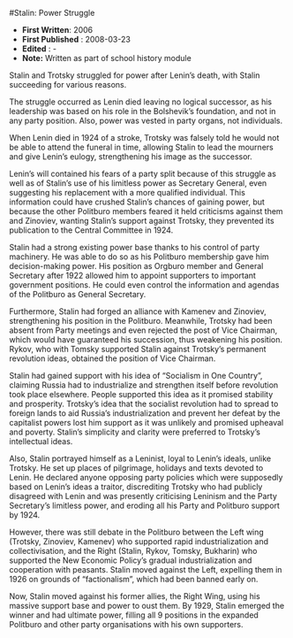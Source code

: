 #Stalin: Power Struggle

* **First Written**: 2006
* **First Published** : 2008-03-23
* **Edited** : -
* **Note:** Written as part of school history module
	
Stalin and Trotsky struggled for power after Lenin’s death, with Stalin succeeding for various reasons.

The struggle occurred as Lenin died leaving no logical successor, as his leadership was based on his role in the Bolshevik’s foundation, and not in any party position. Also, power was vested in party organs, not individuals.

When Lenin died in 1924 of a stroke, Trotsky was falsely told he would not be able to attend the funeral in time, allowing Stalin to lead the mourners and give Lenin’s eulogy, strengthening his image as the successor.

Lenin’s will contained his fears of a party split because of this struggle as well as of Stalin’s use of his limitless power as Secretary General, even suggesting his replacement with a more qualified individual. This information could have crushed Stalin’s chances of gaining power, but because the other Politburo members feared it held criticisms against them and Zinoviev, wanting Stalin’s support against Trotsky, they prevented its publication to the Central Committee in 1924.

Stalin had a strong existing power base thanks to his control of party machinery. He was able to do so as his Politburo membership gave him decision-making power. His position as Orgburo member and General Secretary after 1922 allowed him to appoint supporters to important government positions. He could even control the information and agendas of the Politburo as General Secretary.

Furthermore, Stalin had forged an alliance with Kamenev and Zinoviev, strengthening his position in the Politburo. Meanwhile, Trotsky had been absent from Party meetings and even rejected the post of Vice Chairman, which would have guaranteed his succession, thus weakening his position.  Rykov, who with Tomsky supported Stalin against Trotsky’s permanent revolution ideas, obtained the position of Vice Chairman.

Stalin had gained support with his idea of “Socialism in One Country”, claiming Russia had to industrialize and strengthen itself before revolution took place elsewhere. People supported this idea as it promised stability and prosperity. Trotsky’s idea that the socialist revolution had to spread to foreign lands to aid Russia’s industrialization and prevent her defeat by the capitalist powers lost him support as it was unlikely and promised upheaval and poverty. Stalin’s simplicity and clarity were preferred to Trotsky’s intellectual ideas.

Also, Stalin portrayed himself as a Leninist, loyal to Lenin’s ideals, unlike Trotsky. He set up places of pilgrimage, holidays and texts devoted to Lenin. He declared anyone opposing party policies which were supposedly based on Lenin’s ideas a traitor, discrediting Trotsky who had publicly disagreed with Lenin and was presently criticising Leninism and the Party Secretary’s limitless power, and eroding all his Party and Politburo support by 1924.

However, there was still debate in the Politburo between the Left wing (Trotsky, Zinoviev, Kamenev) who supported rapid industrialization and collectivisation, and the Right (Stalin, Rykov, Tomsky, Bukharin) who supported the New Economic Policy’s gradual industrialization and cooperation with peasants. Stalin moved against the Left, expelling them in 1926 on grounds of “factionalism”, which had been banned early on.

Now, Stalin moved against his former allies, the Right Wing, using his massive support base and power to oust them. By 1929, Stalin emerged the winner and had ultimate power, filling all 9 positions in the expanded Politburo and other party organisations with his own supporters.